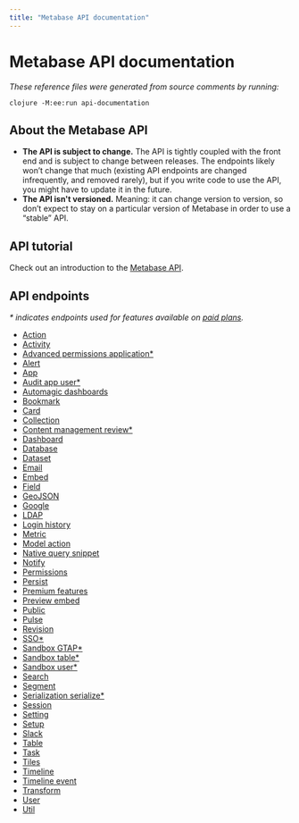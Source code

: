 ```yaml
---
title: "Metabase API documentation"
---
```


# Metabase API documentation

_These reference files were generated from source comments by running:_

```
clojure -M:ee:run api-documentation
```

## About the Metabase API

- **The API is subject to change.** The API is tightly coupled with the front end and is subject to change between releases. The endpoints likely won’t change that much (existing API endpoints are changed infrequently, and removed rarely), but if you write code to use the API, you might have to update it in the future.
- **The API isn't versioned.** Meaning: it can change version to version, so don’t expect to stay on a particular version of Metabase in order to use a “stable” API.

## API tutorial

Check out an introduction to the [Metabase API](https://www.metabase.com/learn/administration/metabase-api.html).

## API endpoints

_* indicates endpoints used for features available on [paid plans](https://www.metabase.com/pricing)._


- [Action](api/action.md)
- [Activity](api/activity.md)
- [Advanced permissions application*](api/ee/advanced-permissions-application.md)
- [Alert](api/alert.md)
- [App](api/app.md)
- [Audit app user*](api/ee/audit-app-user.md)
- [Automagic dashboards](api/automagic-dashboards.md)
- [Bookmark](api/bookmark.md)
- [Card](api/card.md)
- [Collection](api/collection.md)
- [Content management review*](api/ee/content-management-review.md)
- [Dashboard](api/dashboard.md)
- [Database](api/database.md)
- [Dataset](api/dataset.md)
- [Email](api/email.md)
- [Embed](api/embed.md)
- [Field](api/field.md)
- [GeoJSON](api/geojson.md)
- [Google](api/google.md)
- [LDAP](api/ldap.md)
- [Login history](api/login-history.md)
- [Metric](api/metric.md)
- [Model action](api/model-action.md)
- [Native query snippet](api/native-query-snippet.md)
- [Notify](api/notify.md)
- [Permissions](api/permissions.md)
- [Persist](api/persist.md)
- [Premium features](api/premium-features.md)
- [Preview embed](api/preview-embed.md)
- [Public](api/public.md)
- [Pulse](api/pulse.md)
- [Revision](api/revision.md)
- [SSO*](api/ee/sso.md)
- [Sandbox GTAP*](api/ee/sandbox-gtap.md)
- [Sandbox table*](api/ee/sandbox-table.md)
- [Sandbox user*](api/ee/sandbox-user.md)
- [Search](api/search.md)
- [Segment](api/segment.md)
- [Serialization serialize*](api/ee/serialization-serialize.md)
- [Session](api/session.md)
- [Setting](api/setting.md)
- [Setup](api/setup.md)
- [Slack](api/slack.md)
- [Table](api/table.md)
- [Task](api/task.md)
- [Tiles](api/tiles.md)
- [Timeline](api/timeline.md)
- [Timeline event](api/timeline-event.md)
- [Transform](api/transform.md)
- [User](api/user.md)
- [Util](api/util.md)